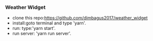 ### Weather Widget

  * clone this repo:https://github.com/dimbagus2017/weather_widget
  * install:goto terminal and type 'yarn'.
  * run: type:'yarn start'.
  * run server: 'yarn run server'.